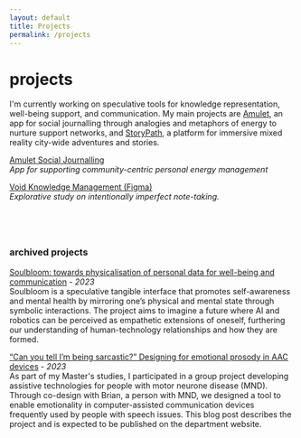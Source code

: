 ```yaml
---
layout: default
title: Projects
permalink: /projects
---
```


# projects

I'm currently working on speculative tools for knowledge representation, well-being support, and communication. My main projects are <a href="www.noblank.space/work/amulet">Amulet</a>, an app for social journalling through analogies and metaphors of energy to nurture support networks, and <a href="www.searle.hu">StoryPath</a>, a platform for immersive mixed reality city-wide adventures and stories. 

<a href="https://www.noblank.space/work/amulet">Amulet Social Journalling</a>\
*App for supporting community-centric personal energy management*

<a href="https://www.figma.com/file/uvdFSgSNeqAohRrif95Bh2/Void-App?type=design&node-id=108%3A1835&mode=design&t=855WqlKT1VofLXYR-1">Void Knowledge Management (Figma)</a>\
*Explorative study on intentionally imperfect note-taking.*


<div style="margin-bottom: 80px;"></div>


### archived projects

<a href="https://searle.hu/assets/Soulbloom.pdf">Soulbloom: towards physicalisation of personal data for well-being and communication</a> - *2023*\
Soulbloom is a speculative tangible interface that promotes self-awareness and mental health by mirroring one’s physical and mental state through symbolic interactions. The project aims to imagine a future where AI and robotics can be perceived as empathetic extensions of oneself, furthering our understanding of human-technology relationships and how they are formed.

<a href="https://docs.google.com/document/u/1/d/1M2XZepdWIJRz9iM7gxdkttrHa92YvMOTCeMWu9qYSJw/mobilebasic">“Can you tell I’m being sarcastic?” Designing for emotional prosody in AAC devices</a> - *2023*\
As part of my Master's studies, I participated in a group project developing assistive technologies for people with motor neurone disease (MND). Through co-design with Brian, a person with MND, we designed a tool to enable emotionality in computer-assisted communication devices frequently used by people with speech issues. This blog post describes the project and is expected to be published on the department website. 